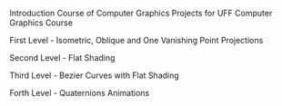 Introduction Course of Computer Graphics Projects for UFF Computer Graphics Course

First Level - Isometric, Oblique and One Vanishing Point Projections

Second Level - Flat Shading

Third Level - Bezier Curves with Flat Shading

Forth Level - Quaternions Animations
